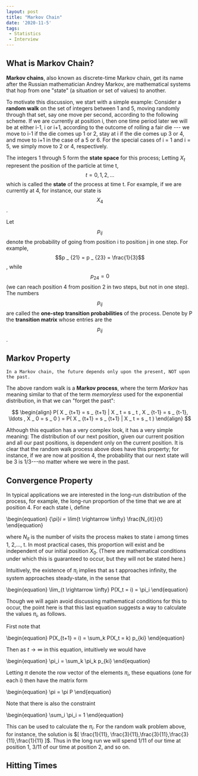 ```yaml
---
layout: post
title: "Markov Chain"
date: '2020-11-5'
tags:
 - Statistics
 - Interview
---
```


## What is Markov Chain?

**Markov chains**, also known as discrete-time Markov chain, get its name after the Russian mathematician Andrey Markov, are mathematical systems that hop from one "state" (a situation or set of values) to another. 

To motivate this discussion, we start with a simple example: Consider a **random walk** on the set of integers between  1 and 5, moving randomly through that set, say one move per second, according to the following scheme.  If we are currently at position i, then one time period later we will be at either i-1, i or i+1, 
according to the outcome of rolling a fair die --- we move to i-1 if the die comes up 1 or 2, stay at i if the die comes up 3 or 4, and move to i+1 in the case of a 5 or 6.  For the special cases of i = 1 and i = 5, we simply move to 2 or 4, respectively.

The integers 1 through 5 form the **state space** for this process; Letting $X _ t$ represent the position of the particle at time t, $$t = 0,
1,2,\ldots$$ which is called the **state** of the process at time t. For example, if we are currently at 4, for instance, our state is $$X_4$$.

Let $$p _ {ij}$$ denote the probability of going from position i to position j in one step.  For example, $$p _ {21} = p _ {23} = \frac{1}{3}$$, while $$p _ {24} = 0$$ (we can reach position 4 from position 2 in two steps, but not in one step).  The numbers $$p _ {ij}$$ are called the **one-step transition probabilities** of 
the process.  Denote by P the **transition matrix** whose entries are the $$p _ {ij}$$.


## Markov Property

    In a Markov chain, the future depends only upon the present, NOT upon the past.
    
The above random walk is a **Markov process**, where the term *Markov* has meaning similar to that of the term *memoryless* used 
for the exponential distribution, in that we can "forget the past":

$$
\begin{align}
P( X _ {t+1} = s _ {t+1} | X _ t = s _ t , X _ {t-1} = s _ {t-1},
\ldots , X _ 0 = s _ 0 ) =
P( X _ {t+1} = s _ {t+1} | X _ t = s _ t )
\end{align}
$$ 

Although this equation has a very complex look, it has a very simple meaning:  The distribution of our next position, given our current position and all our past positions, is dependent only on the current position.  It is clear that the random walk process above  does have this property; for instance, if we are now at position 4, the probability that our next state will be 3 is 1/3---no matter where we were in the past.


## Convergence Property

In typical applications we are interested in the long-run distribution
of the process, for example, the long-run proportion of the time that
we are at position 4.  For each state i, define

\begin{equation}
{\pi}_i =  \lim_{t \rightarrow \infty} \frac{N_{it}}{t}
\end{equation} 

where $N_{it}$ is the number of visits the process makes to state i 
among times 1, 2,..., t.  In most practical cases, this proportion 
will exist and be independent of our initial position $X_0$.  (There 
are mathematical conditions under which this is guaranteed to occur, 
but they will not be stated here.)  

Intuitively, the existence of $\pi_i$ implies that as t approaches
infinity, the system approaches steady-state, in the sense that

\begin{equation}
\lim_{t \rightarrow \infty} P(X_t = i) = \pi_i
\end{equation}

Though we will again avoid discussing mathematical conditions for
this to occur, the point here is that this last equation suggests
a way to calculate the values $\pi_i$, as follows.

First note that

\begin{equation}
P(X_{t+1} = i) = \sum_k P(X_t = k) p_{ki}
\end{equation}

Then as $t \rightarrow \infty$ in this equation, intuitively we would have

\begin{equation}
\pi_i = \sum_k \pi_k p_{ki}
\end{equation}

Letting $\pi$ denote the row vector of the elements $\pi _ i$, these
equations (one for each i) then have the matrix form

\begin{equation}
\pi = \pi P
\end{equation}

Note that there is also the constraint

\begin{equation}
\sum_i \pi_i = 1
\end{equation}

This can be used to calculate the $\pi_i$.  For the random walk 
problem above, for instance, the solution is $[ \frac{1}{11},
\frac{3}{11},\frac{3}{11},\frac{3}{11},\frac{1}{11} ]$.
Thus in the long run we will spend 1/11 of our time at position 1,
3/11 of our time at position 2, and so on.



## Hitting Times
